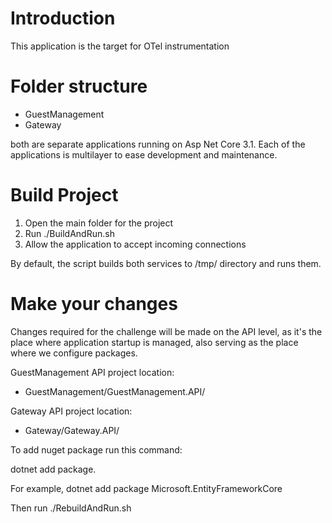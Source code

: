 # Introduction 
This application is the target for OTel instrumentation

# Folder structure

- GuestManagement
- Gateway

both are separate applications running on Asp Net Core 3.1. Each of the applications is multilayer to ease development and maintenance. 

# Build Project
1.	Open the main folder for the project
2.	Run ./BuildAndRun.sh
3.	Allow the application to accept incoming connections

By default, the script builds both services to /tmp/<service name> directory and runs them. 

# Make your changes
  
Changes required for the challenge will be made on the API level, as it's the place where application startup is managed, also serving as the place where we configure packages.
 
GuestManagement API project location:
  - GuestManagement/GuestManagement.API/
 
Gateway API project location:
  - Gateway/Gateway.API/
  
 To add nuget package run this command: 
  
  dotnet add package. 
  
 For example, dotnet add package Microsoft.EntityFrameworkCore
  
 Then run ./RebuildAndRun.sh
